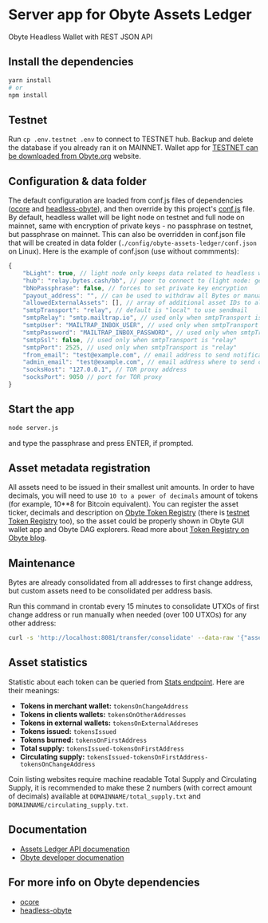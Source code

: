 # Server app for Obyte Assets Ledger

Obyte Headless Wallet with REST JSON API

## Install the dependencies
```bash
yarn install
# or
npm install
```

## Testnet
Run `cp .env.testnet .env` to connect to TESTNET hub. Backup and delete the database if you already ran it on MAINNET. Wallet app for [TESTNET can be downloaded from Obyte.org](https://obyte.org/testnet) website.

## Configuration & data folder
The default configuration are loaded from conf.js files of dependencies ([ocore](https://github.com/byteball/ocore/blob/master/conf.js) and [headless-obyte](https://github.com/byteball/headless-obyte/blob/master/conf.js)), and then override by this project's [conf.js](./conf.js) file. By default, headless wallet will be light node on testnet and full node on mainnet, same with encryption of private keys - no passphrase on testnet, but passphrase on mainnet. This can also be overridden in conf.json file that will be created in data folder (`./config/obyte-assets-ledger/conf.json` on Linux). Here is the example of conf.json (use without commments):
```javascript
{
	"bLight": true, // light node only keeps data related to headless wallet, full node gets all data and is faster
	"hub": "relay.bytes.cash/bb", // peer to connect to (light node: gets data from, full node: finds initial peers from)
	"bNoPassphrase": false, // forces to set private key encryption
	"payout_address": "", // can be used to withdraw all Bytes or manually consolidate Bytes to 1st address (if empty)
	"allowedExternalAssets": [], // array of additional asset IDs to allow to be moves between accounts
	"smtpTransport": "relay", // default is "local" to use sendmail
	"smtpRelay": "smtp.mailtrap.io", // used only when smtpTransport is "relay"
	"smtpUser": "MAILTRAP_INBOX_USER", // used only when smtpTransport is "relay"
	"smtpPassword": "MAILTRAP_INBOX_PASSWORD", // used only when smtpTransport is "relay"
	"smtpSsl": false, // used only when smtpTransport is "relay"
	"smtpPort": 2525, // used only when smtpTransport is "relay"
	"from_email": "test@example.com", // email address to send notification from
	"admin_email": "test@example.com", // email address where to send check_daemon.js notifications
	"socksHost": "127.0.0.1", // TOR proxy address
	"socksPort": 9050 // port for TOR proxy
}
```

## Start the app
```bash
node server.js
```
and type the passphrase and press ENTER, if prompted.

## Asset metadata registration
All assets need to be issued in their smallest unit amounts. In order to have decimals, you will need to use `10 to a power of decimals` amount of tokens (for example, 10**8 for Bitcoin equivalent). You can register the asset ticker, decimals and description on [Obyte Token Registry](https://tokens.ooo/) (there is [testnet Token Registry](https://testnet.tokens.ooo/) too), so the asset could be properly shown in Obyte GUI wallet app and Obyte DAG explorers. Read more about [Token Registry on Obyte blog](https://blog.obyte.org/whats-next-for-obyte-decentralized-token-registry-b87d455deeea).

## Maintenance
Bytes are already consolidated from all addresses to first change address, but custom assets need to be consolidated per address basis.

Run this command in crontab every 15 minutes to consolidate UTXOs of first change address or run manually when needed (over 100 UTXOs) for any other address:
```bash
curl -s 'http://localhost:8081/transfer/consolidate' --data-raw '{"asset":"ASSET_ID","address":"CHANGE_ADDRESS"}'
```

## Asset statistics
Statistic about each token can be queried from [Stats endpoint](https://natalie-seltzer.gitbook.io/obytetokens/totals). Here are their meanings:
* **Tokens in merchant wallet:** `tokensOnChangeAddress`
* **Tokens in clients wallets:** `tokensOnOtherAddresses`
* **Tokens in external wallets:** `tokensOnExternalAddreses`
* **Tokens issued:** `tokensIssued`
* **Tokens burned:** `tokensOnFirstAddress`
* **Total supply:** `tokensIssued-tokensOnFirstAddress`
* **Circulating supply:** `tokensIssued-tokensOnFirstAddress-tokensOnChangeAddress`

Coin listing websites require machine readable Total Supply and Circulating Supply, it is recommended to make these 2 numbers (with correct amount of decimals) available at `DOMAINNAME/total_supply.txt` and `DOMAINNAME/circulating_supply.txt`.

## Documentation
* [Assets Ledger API documenation](https://natalie-seltzer.gitbook.io/obytetokens/)
* [Obyte developer documenation](https://developer.obyte.org/)

## For more info on Obyte dependencies
* [ocore](https://github.com/byteball/ocore/blob/master/README.md)
* [headless-obyte](https://github.com/byteball/headless-obyte/blob/master/README.md)